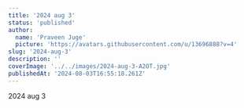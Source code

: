 ```yaml
---
title: '2024 aug 3'
status: 'published'
author:
  name: 'Praveen Juge'
  picture: 'https://avatars.githubusercontent.com/u/13696888?v=4'
slug: '2024-aug-3'
description: ''
coverImage: '../../images/2024-aug-3-A2OT.jpg'
publishedAt: '2024-08-03T16:55:18.261Z'
---
```


2024 aug 3